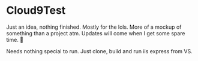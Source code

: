 # Cloud9Test

Just an idea, nothing finished. Mostly for the lols. More of a mockup of something than a project atm. Updates will come when I get some spare time. 🤯

Needs nothing special to run. Just clone, build and run iis express from VS. 
